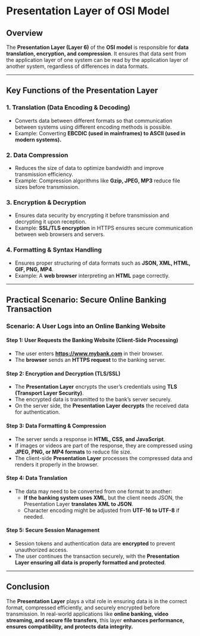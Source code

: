 # **Presentation Layer of OSI Model**

## **Overview**
The **Presentation Layer (Layer 6)** of the **OSI model** is responsible for **data translation, encryption, and compression**. It ensures that data sent from the application layer of one system can be read by the application layer of another system, regardless of differences in data formats.

---

## **Key Functions of the Presentation Layer**

### 1. **Translation (Data Encoding & Decoding)**
- Converts data between different formats so that communication between systems using different encoding methods is possible.
- Example: Converting **EBCDIC (used in mainframes) to ASCII (used in modern systems).**

### 2. **Data Compression**
- Reduces the size of data to optimize bandwidth and improve transmission efficiency.
- Example: Compression algorithms like **Gzip, JPEG, MP3** reduce file sizes before transmission.

### 3. **Encryption & Decryption**
- Ensures data security by encrypting it before transmission and decrypting it upon reception.
- Example: **SSL/TLS encryption** in HTTPS ensures secure communication between web browsers and servers.

### 4. **Formatting & Syntax Handling**
- Ensures proper structuring of data formats such as **JSON, XML, HTML, GIF, PNG, MP4**.
- Example: A **web browser** interpreting an **HTML** page correctly.

---

## **Practical Scenario: Secure Online Banking Transaction**

### **Scenario: A User Logs into an Online Banking Website**

#### **Step 1: User Requests the Banking Website (Client-Side Processing)**
- The user enters **https://www.mybank.com** in their browser.
- The **browser** sends an **HTTPS request** to the banking server.

#### **Step 2: Encryption and Decryption (TLS/SSL)**
- The **Presentation Layer** encrypts the user’s credentials using **TLS (Transport Layer Security)**.
- The encrypted data is transmitted to the bank’s server securely.
- On the server side, the **Presentation Layer decrypts** the received data for authentication.

#### **Step 3: Data Formatting & Compression**
- The server sends a response in **HTML, CSS, and JavaScript**.
- If images or videos are part of the response, they are compressed using **JPEG, PNG, or MP4 formats** to reduce file size.
- The client-side **Presentation Layer** processes the compressed data and renders it properly in the browser.

#### **Step 4: Data Translation**
- The data may need to be converted from one format to another:
  - **If the banking system uses XML**, but the client needs JSON, the Presentation Layer **translates XML to JSON**.
  - Character encoding might be adjusted from **UTF-16 to UTF-8** if needed.

#### **Step 5: Secure Session Management**
- Session tokens and authentication data are **encrypted** to prevent unauthorized access.
- The user continues the transaction securely, with the **Presentation Layer ensuring all data is properly formatted and protected**.

---

## **Conclusion**
The **Presentation Layer** plays a vital role in ensuring data is in the correct format, compressed efficiently, and securely encrypted before transmission. In real-world applications like **online banking, video streaming, and secure file transfers**, this layer **enhances performance, ensures compatibility, and protects data integrity.**
